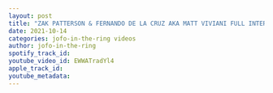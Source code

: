 ```yaml
---
layout: post
title: "ZAK PATTERSON & FERNANDO DE LA CRUZ AKA MATT VIVIANI FULL INTERVIEW - ROAD TO IWS SCARRED 4 LIFE #73"
date: 2021-10-14
categories: jofo-in-the-ring videos
author: jofo-in-the-ring
spotify_track_id: 
youtube_video_id: EWWATradYl4
apple_track_id: 
youtube_metadata: 
---
```

